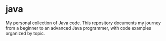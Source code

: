 # java
My personal collection of Java code. This repository documents my journey from a beginner to an advanced Java programmer, with code examples organized by topic.
